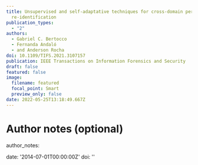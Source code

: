 ```yaml
---
title: Unsupervised and self-adaptative techniques for cross-domain person
  re-identification
publication_types:
  - "2"
authors:
  - Gabriel C. Bertocco
  - Fernanda Andaló
  - and Anderson Rocha
doi: 10.1109/TIFS.2021.3107157
publication: IEEE Transactions on Information Forensics and Security
draft: false
featured: false
image:
  filename: featured
  focal_point: Smart
  preview_only: false
date: 2022-05-25T13:18:49.667Z
---
```

# Author notes (optional)

author_notes:

date: '2014-07-01T00:00:00Z'
doi: ''